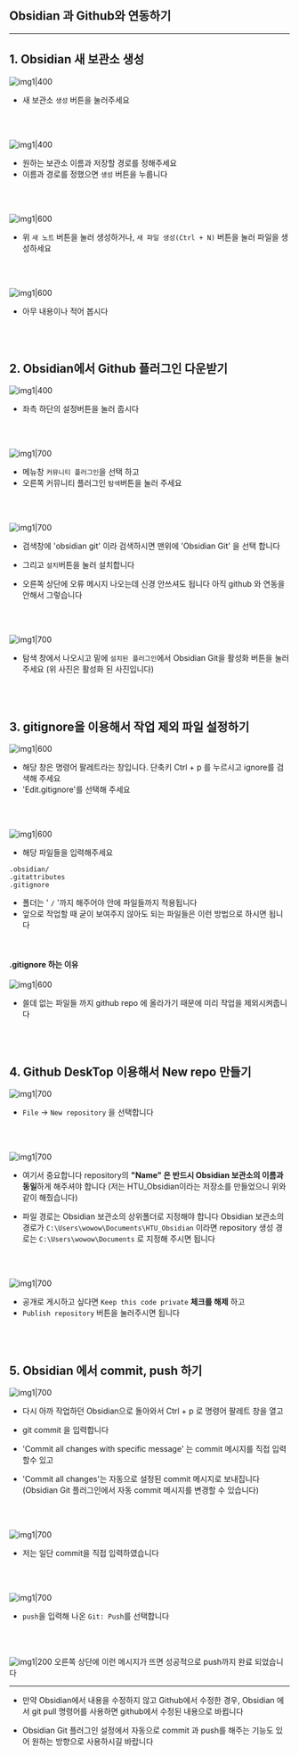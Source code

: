 ## Obsidian 과 Github와 연동하기

---

## 1. Obsidian 새 보관소 생성
![img1|400](./images/step02.png)


- 새 보관소 `생성` 버튼을 눌러주세요

<br/>
<br/>

![img1|400](./images/step03.png)
- 원하는 보관소 이름과 저장할 경로를 정해주세요
- 이름과 경로를 정했으면 `생성` 버튼을 누룹니다

<br/>
<br/>

![img1|600](./images/step04.png)
- 위 `새 노트`  버튼을 눌러 생성하거나, `새 파일 생성(Ctrl + N)` 버튼을 눌러 파일을 생성하세요

<br/>
<br/>

![img1|600](./images/step05.png)
- 아무 내용이나 적어 봅시다

<br/>
<br/>

## 2. Obsidian에서 Github 플러그인 다운받기

![img1|400](./images/step06.png)
- 좌측 하단의 설정버튼을 눌러 줍시다

<br/>
<br/>

![img1|700](./images/step07.png)
- 메뉴창 `커뮤니티 플러그인`을 선택 하고
- 오른쪽 커뮤니티 플러그인 `탐색`버튼을 눌러 주세요

<br/>
<br/>

![img1|700](./images/step08.png)
- 검색창에 'obsidian git' 이라 검색하시면 맨위에 'Obsidian Git' 을 선택 합니다
- 그리고 `설치`버튼을 눌러 설치합니다

- 오른쪽 상단에 오류 메시지 나오는데 신경 안쓰셔도 됩니다
  아직 github 와 연동을 안해서 그렇습니다

<br/>
<br/>

![img1|700](./images/step09.png)
- 탐색 창에서 나오시고 밑에 `설치된 플러그인`에서 Obsidian Git을 활성화 버튼을 눌러주세요
  (위 사진은 활성화 된 사진입니다)
  
<br/>
<br/>

## 3. gitignore을 이용해서 작업 제외 파일 설정하기

![img1|600](./images/step10.png)

- 해당 창은 명령어 팔레트라는 창입니다. 단축키 Ctrl + p 를 누르시고 ignore를 검색해 주세요
- 'Edit.gitignore'를 선택해 주세요

<br/>
<br/>

![img1|600](./images/step11.png)
- 해당 파일들을 입력해주세요
```
.obsidian/
.gitattributes
.gitignore
```
- 폴더는 ' `/` '까지 해주어야 안에 파일들까지 적용됩니다
- 앞으로 작업할 때 굳이 보여주지 않아도 되는 파일들은 이런 방법으로 하시면 됩니다


<br/>

#### .gitignore 하는 이유
![img1|600](./images/step12.png)
- 쓸데 없는 파일들 까지 github repo 에 올라가기 때문에 미리 작업을 제외시켜줍니다

<br/>
<br/>

## 4. Github DeskTop 이용해서 New repo 만들기

![img1|700](./images/step13.png)
- `File`  → `New repository` 을 선택합니다

<br/>
<br/>

![img1|700](./images/step14.png)
- 여기서 중요합니다 repository의 **"Name" 은 반드시 Obsidian 보관소의 이름과 동일**하게 해주셔야 합니다 (저는 HTU_Obsidian이라는 저장소를 만들었으니 위와 같이 해줬습니다)

- 파일 경로는 Obsidian 보관소의 상위폴더로 지정해야 합니다
  Obsidian 보관소의 경로가 `C:\Users\wowow\Documents\HTU_Obsidian` 이라면
  repository 생성 경로는 `C:\Users\wowow\Documents` 로 지정해 주시면 됩니다

<br/>
<br/>

![img1|700](./images/step15.png)
- 공개로 게시하고 싶다면 `Keep this code private` **체크를 해제** 하고
- `Publish repository` 버튼을 눌러주시면 됩니다

<br/>
<br/>

## 5. Obsidian 에서 commit, push 하기

![img1|700](./images/step16.png)
- 다시 아까 작업하던 Obsidian으로 돌아와서 Ctrl + p 로 명령어 팔레트 창을 열고

- git commit 을 입력합니다

- 'Commit all changes with specific message' 는 commit 메시지를 직접 입력 할수 있고

- 'Commit all changes'는 자동으로 설정된 commit 메시지로 보내집니다
  (Obsidian Git 플러그인에서 자동 commit 메시지를 변경할 수 있습니다)



<br/>
<br/>

![img1|700](./images/step17.png)
- 저는 일단 commit을 직접 입력하였습니다

<br/>
<br/>

![img1|700](./images/step18.png)
- `push`을 입력해 나온  `Git: Push`를 선택합니다

<br/>
<br/>

![img1|200](./images/step19.png)
오른쪽 상단에 이런 메시지가 뜨면 성공적으로 push까지 완료 되었습니다

---

- 만약 Obsidian에서 내용을 수정하지 않고 Github에서 수정한 경우,
  Obsidian 에서 git pull 명령어를 사용하면 github에서 수정된 내용으로 바뀝니다
  
- Obsidian Git 플러그인 설정에서 자동으로 commit 과 push를 해주는 기능도 있어
  원하는 방향으로 사용하시길 바랍니다